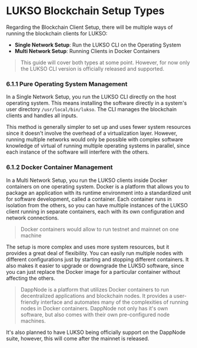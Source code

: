 # LUKSO Blockchain Setup Types

Regarding the Blockchain Client Setup, there will be multiple ways of running the blockchain clients for LUKSO:

- **Single Network Setup**: Run the LUKSO CLI on the Operating System
- **Multi Network Setup**: Running Clients in Docker Containers

> This guide will cover both types at some point. However, for now only the LUKSO CLI version is officially released and supported.

### 6.1.1 Pure Operating System Management

In a Single Network Setup, you run the LUKSO CLI directly on the host operating system. This means installing the software directly in a system's user directory `/usr/local/bin/lukso`. The CLI manages the blockchain clients and handles all inputs.

This method is generally simpler to set up and uses fewer system resources since it doesn't involve the overhead of a virtualization layer. However, running multiple networks would only be possible with complex software knowledge of virtual of running multiple operating systems in parallel, since each instance of the software will interfere with the others.

### 6.1.2 Docker Container Management

In a Multi Network Setup, you run the LUKSO clients inside Docker containers on one operating system. Docker is a platform that allows you to package an application with its runtime environment into a standardized unit for software development, called a container. Each container runs in isolation from the others, so you can have multiple instances of the LUKSO client running in separate containers, each with its own configuration and network connections.

> Docker containers would allow to run testnet and mainnet on one machine

The setup is more complex and uses more system resources, but it provides a great deal of flexibility. You can easily run multiple nodes with different configurations just by starting and stopping different containers. It also makes it easier to upgrade or downgrade the LUKSO software, since you can just replace the Docker image for a particular container without affecting the others.

> DappNode is a platform that utilizes Docker containers to run decentralized applications and blockchain nodes. It provides a user-friendly interface and automates many of the complexities of running nodes in Docker containers. DappNode not only has it's own software, but also comes with their own pre-configured node machines.

It's also planned to have LUKSO being officially support on the DappNode suite, however, this will come after the mainnet is released.
